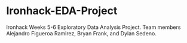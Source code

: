 # Ironhack-EDA-Project
Ironhack Weeks 5-6 Exploratory Data Analysis Project. Team members Alejandro Figueroa Ramirez, Bryan Frank, and Dylan Sedeno. 
